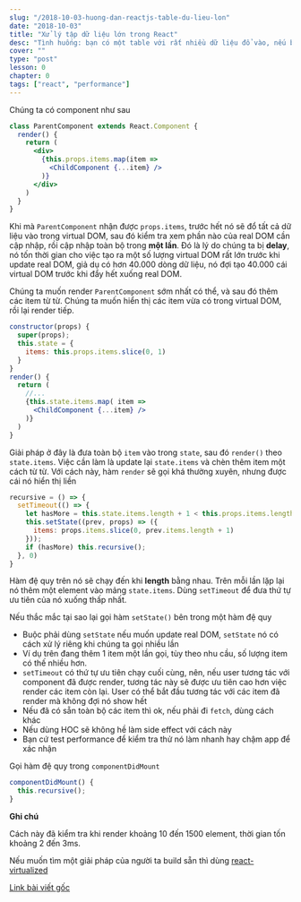 ```yaml
---
slug: "/2018-10-03-huong-dan-reactjs-table-du-lieu-lon"
date: "2018-10-03"
title: "Xử lý tập dữ liệu lớn trong React"
desc: "Tình huống: bạn có một table với rất nhiều dữ liệu đổ vào, nếu bạn thấy component đó render chậm trên màn hình, đó là lúc cần tái cấu trúc"
cover: ""
type: "post"
lesson: 0
chapter: 0
tags: ["react", "performance"]
---
```


Chúng ta có component như sau


```jsx
class ParentComponent extends React.Component {
  render() {
    return (
      <div>
        {this.props.items.map(item =>
          <ChildComponent {...item} />
        )}
      </div>
    )
  }
}
```

Khi mà `ParentComponent` nhận được `props.items`, trước hết nó sẽ đổ tất cả dữ liệu vào trong virtual DOM, sau đó kiểm tra xem phần nào của real DOM cần cập nhập, rồi cập nhập toàn bộ trong **một lần**. Đó là lý do chúng ta bị **delay**, nó tốn thời gian cho việc tạo ra một số lượng virtual DOM rất lớn trước khi update real DOM, giả dụ có hơn 40.000 dòng dữ liệu, nó đợi tạo 40.000 cái virtual DOM trước khi đẩy hết xuống real DOM.

Chúng ta muốn render `ParentComponent` sớm nhất có thể, và sau đó thêm các item từ từ. Chúng ta muốn hiển thị các item vừa có trong virtual DOM, rồi lại render tiếp. 

```jsx
constructor(props) {
  super(props);
  this.state = {
    items: this.props.items.slice(0, 1)
  }
}
render() {
  return (
    //...
    {this.state.items.map( item => 
      <ChildComponent {...item} />
    )}
  )
}
```

Giải pháp ở đây là đưa toàn bộ `item` vào trong `state`, sau đó `render()` theo `state.items`. Việc cần làm là update lại `state.items` và chèn thêm item một cách từ từ. Với cách này, hàm `render` sẽ gọi khá thường xuyên, nhưng được cái nó hiển thị liền

```js
recursive = () => {
  setTimeout(() => {
    let hasMore = this.state.items.length + 1 < this.props.items.length;
    this.setState((prev, props) => ({
      items: props.items.slice(0, prev.items.length + 1)
    }));
    if (hasMore) this.recursive();
  }, 0)
}
```

Hàm đệ quy trên nó sẽ chạy đến khi **length** bằng nhau. Trên mỗi lần lặp lại nó thêm một element vào mảng `state.items`. Dùng `setTimeout` để đưa thứ tự ưu tiên của nó xuống thấp nhất.

Nếu thắc mắc tại sao lại gọi hàm `setState()` bên trong một hàm đệ quy

- Buộc phải dùng `setState` nếu muốn update real DOM, `setState` nó có cách xử lý riêng khi chúng ta gọi nhiều lần
- Ví dụ trên đang thêm 1 item một lần gọi, tùy theo nhu cầu, số lượng item có thế nhiều hơn.
- `setTimeout` có thứ tự ưu tiên chạy cuối cùng, nên, nếu user tương tác với component đã được render, tương tác này sẽ được ưu tiên cao hơn việc render các item còn lại. User có thể bắt đầu tương tác với các item đã render mà không đợi nó show hết
- Nếu đã có sẵn toàn bộ các item thì ok, nếu phải đi `fetch`, dùng cách khác
- Nếu dùng HOC sẽ không hề làm side effect với cách này
- Bạn cứ test performance để kiểm tra thử nó làm nhanh hay chậm app để xác nhận

Gọi hàm đệ quy trong `componentDidMount`

```js
componentDidMount() {
  this.recursive();
}
```

**Ghi chú**

Cách này đã kiểm tra khi render khoảng 10 đến 1500 element, thời gian tốn khoảng 2 đến 3ms.

Nếu muốn tìm một giải pháp của người ta build sẵn thì dùng [react-virtualized](https://github.com/bvaughn/react-virtualized)

[Link bài viết gốc](https://itnext.io/handling-large-lists-and-tables-in-react-238397854625)
